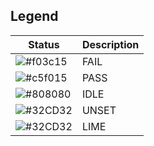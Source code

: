 
Legend
------

| Status | Description |
| ------ | ------------------------------------------------------  |
| ![#f03c15](https://placehold.co/15x15/f03c15/f03c15.png) | FAIL  |
| ![#c5f015](https://placehold.co/15x15/c5f015/c5f015.png) | PASS  |
| ![#808080](https://placehold.co/15x15/808080/808080.png) | IDLE  |
| ![#32CD32](https://placehold.co/15x15/633974/633974.png) | UNSET |
| ![#32CD32](https://placehold.co/15x15/32CD32/32CD32.png) | LIME |
